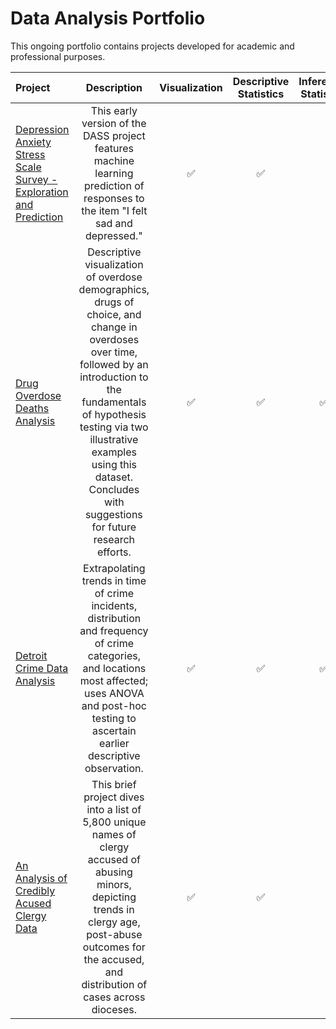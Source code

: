 # Data Analysis Portfolio

This ongoing portfolio contains projects developed for academic and professional purposes.


| Project | Description | Visualization | Descriptive Statistics | Inferential Statistics | Machine Learning |
| :--- | :---: | :---: | :---: | :---: | :---: |
| [Depression Anxiety Stress Scale Survey - Exploration and Prediction](https://github.com/Skye80/Data-Analysis-Portfolio/blob/master/Depression%20Anxiety%20Stress%20Scale%20Analysis-checkpoint.ipynb) | This early version of the DASS project features machine learning prediction of responses to the item "I felt sad and depressed." | ✅ | ✅ | | ✅ |
| [Drug Overdose Deaths Analysis](https://github.com/Skye80/Data-Analysis-Portfolio/blob/master/Drug%20Overdose%20Deaths%20-checkpoint.ipynb) | Descriptive visualization of overdose demographics, drugs of choice, and change in overdoses over time, followed by an introduction to the fundamentals of hypothesis testing via two illustrative examples using this dataset. Concludes with suggestions for future research efforts. | ✅ | ✅ | ✅ | |
| [Detroit Crime Data Analysis](https://github.com/Skye80/Data-Analysis-Portfolio/blob/master/Detroit%20Crime%20Data%20Analysis-checkpoint.ipynb) | Extrapolating trends in time of crime incidents, distribution and frequency of crime categories, and locations most affected; uses ANOVA and post-hoc testing to ascertain earlier descriptive observation. | ✅ | ✅ | ✅ | |
| [An Analysis of Credibly Acused Clergy Data](https://github.com/Skye80/Data-Analysis-Portfolio/blob/master/Analysis%20of%20Credibly%20Accused%20Clergy%20Data.ipynb) | This brief project dives into a list of 5,800 unique names of clergy accused of abusing minors, depicting trends in clergy age, post-abuse outcomes for the accused, and distribution of cases across dioceses. | ✅ | ✅ | | |
